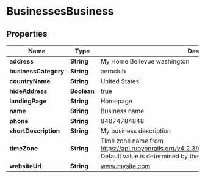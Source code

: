 

# BusinessesBusiness


## Properties

Name | Type | Description | Notes
------------ | ------------- | ------------- | -------------
**address** | **String** | My Home Bellevue washington |  [optional]
**businessCategory** | **String** | aeroclub |  [optional]
**countryName** | **String** | United States |  [optional]
**hideAddress** | **Boolean** | true |  [optional]
**landingPage** | **String** | Homepage |  [optional]
**name** | **String** | Business name | 
**phone** | **String** | 84874784848 |  [optional]
**shortDescription** | **String** | My business description |  [optional]
**timeZone** | **String** | Time zone name from https://api.rubyonrails.org/v4.2.3/classes/ActiveSupport/TimeZone.html, Default value is determined by the Directory |  [optional]
**websiteUrl** | **String** | www.mysite.com |  [optional]



